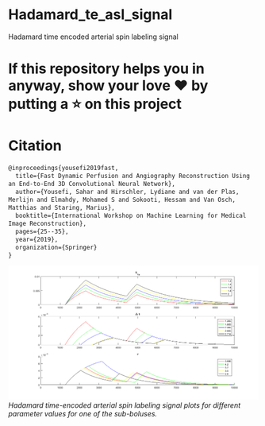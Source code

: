 # Hadamard_te_asl_signal
Hadamard time encoded arterial spin labeling signal
# If this repository helps you in anyway, show your love :heart: by putting a :star: on this project 

# Citation
    @inproceedings{yousefi2019fast,
      title={Fast Dynamic Perfusion and Angiography Reconstruction Using an End-to-End 3D Convolutional Neural Network},
      author={Yousefi, Sahar and Hirschler, Lydiane and van der Plas, Merlijn and Elmahdy, Mohamed S and Sokooti, Hessam and Van Osch, Matthias and Staring, Marius},
      booktitle={International Workshop on Machine Learning for Medical Image Reconstruction},
      pages={25--35},
      year={2019},
      organization={Springer}
    }


<p>
    <img src="plots.bmp" alt>
    <em>Hadamard time-encoded arterial spin labeling signal plots for different parameter values for one of the sub-boluses.</em>
</p>
